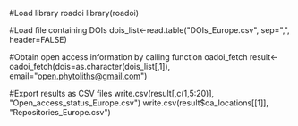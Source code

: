 #Load library roadoi
library(roadoi)

#Load file containing DOIs
dois_list<-read.table("DOIs_Europe.csv", sep=",", header=FALSE)

#Obtain open access information by calling function oadoi_fetch
result<-oadoi_fetch(dois=as.character(dois_list[,1]), email="open.phytoliths@gmail.com")

#Export results as CSV files
write.csv(result[,c(1,5:20)], "Open_access_status_Europe.csv")
write.csv(result$oa_locations[[1]], "Repositories_Europe.csv")
